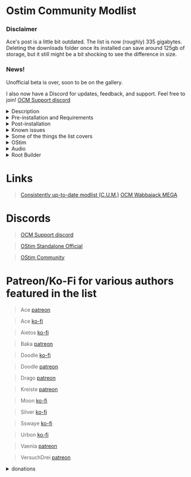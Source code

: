 # Ostim Community Modlist

### Disclaimer

Ace's post is a little bit outdated. The list is now (roughly) 335 gigabytes. Deleting the downloads folder once its installed can save around 125gb of storage, but it still might be a bit shocking to see the difference in size.

### News!

Unofficial beta is over, soon to be on the gallery.

I also now have a Discord for updates, feedback, and support. Feel free to join! [OCM Support discord](https://discord.gg/MgDsHfmCEF)

<details>
 <summary>Description</summary>

 ### Description

   * What this is

It's a lore friendly and aesthetically pleasing overhaul for nearly every aspect of the game. Featuring mods like Experience, JaySerpa's Quest Expansions, At Your Own Pace, Seasons of Skyrim, and OStim, this is a list made to give you a complete roleplaying experience that still feels like Skyrim.
 
  * What this isnt

This is ***not*** pornrim with skimpy armor, public masturebation, and sexually aggressive wolves. It is not a hyperrealistic soulslike with a grueling survival mode and a map size that rivals Daggerfall. It isn't a lore breaking power fantasy where you become a god at level 15. It's also not a Phoenix Flavor based modlist (no disrespect to the authors) with the small addition of OStim.

</details>

<details>
 <summary>Pre-installation and Requirements</summary>
 
 ### Preinstallation
 
 You are required to start with a clean, unmodified, and up to date installation of Skyrim SE/AE through the Steam store. If you are unsure of how to do this, I recommend following GamerPoets guide [here](https://www.youtube.com/watch?v=zQ5uNCKOKmI)

 If you fail to start with a clean installation, the list will most likely not install. 
 
 ### Requirements
 
 The only hard requirements to run the modlist are a CPU with AVX2 support and ~300 gigs of storage available.
 
> Recommended min specs for 1080p (Default profile):
> 
> CPU: Ryzen 5 5600/intel i5 11600S
>  
> GPU: RTX 3060 8gb/RX 6600 8gb
>  
> RAM: 16gb ddr4 @2666 mhz
> 
> ~~Basically just generic gaming pc built after 2020~~

 With the above specs, you can expect an average of 50 fps for most of the overworld and 60+ for most interiors.
 
 For the optional CS - NAT and CS - RAID profiles, I'm honestly not sure what the minimum specs are. The FPS difference can be as high as 40 and as low as 0 in places that are limited by draw calls.
 
 ### Previous Versions
 
 If you were using a version prior to the OStim Standalone/Simonrim/Community Shaders update, it is recommended that you start a completely new save (yes this means no falhrim save cleaner or similar tools). If you were using one of the more recent updates, you should be fine with just the clean save procedure. 

 To perform a clean save
 
> 1. Move to a safe area (I prefer Riverwood Trader) and save your game.
>
> 3. Install the newest version of the modlist.
>
> 3. Load your save, it will complain about missing mods, this doesnt matter.
>
> 4. Leave the area you saved in and run around outside for a few minutes, switch cells a couple times, maybe even kill a thing or two
>
> 5. Save your game wherever youre standing
>
> 6. Use [FallrimTools](https://www.nexusmods.com/skyrimspecialedition/mods/5031/) to open your save
>
> 7. Follow the instrution on the FallrimTools page to clean your save
>
> 8. Play the game normally

 </details>
 
 <details>
   <summary>Post-installation</summary>
  
### Profiles

While you are free to switch profiles at any point in time, I have to recommend doing the clean save procedure if you are switching from Solas to NAT. It probably won't hurt anything, but better safe than sorry.

 * Default/ENB - Solas

The Default profile. Looks the most natural in my opinion with slightly desaturated colors and warm undertones.

 * CS - Solas

Similar in aesthetic to the ENB - Solas profile. Sacrifices quality for much better performancec, especially on weaker hardware.

 * ENB - NAT

Deep contrasted shadows and more saturated colors. Usually prefered by those who like a more artistic fantasy type of environment.

 * CS - NAT

Similar in aesthetic to the ENB - NAT profile. Again, sacrifices quality for much better performance. 

### Alternate Start
 
 I didn't go with the generic Alternate Start - Choose Your Own Perspective. Instead, Alternate Perspective with Jayserpa's voiced mod is used. Try out the "Vanilla" start option, or pick a rolelpay!
 
### Hotkeys and Game Settings
 
 * Audio
 
Since every pair of ears and set of headphones is different, audio balance does not come preconfigued. You should configure this for yourself.
 
 * Display

This does come preconfigured. I dont recommend changing it, but if you think your system can handle it, you should probably use BethINI to edit this instead of the Skyrim Launcher or in game settings.
 
 * Hotkeys and non-vanilla controls

**Home**: ReShade Menu/Open Animation Replacer GUI. Cycle through them by hitting home multiple times

**F11** dMenu.

**Z** Wheeler. This and the rest of its associated hotkeys can easily be viewed and changed in dMenu

**END**: Community Shaders window (CS profile only)

**Shift + Enter**: ENB Menu (Default profile only)

**Shift + Home**: Improved Camera

**Backspace**: Immersive equipment display

**V**: Step Dodge

**V (double tap)**: Dodge roll

**Shift + Right click**: Power attack

**Left click (hold)**: Continued normal attacks
 
 </details>
 
 
<details>
  <summary>Known issues</summary>
 
 ### Bugs and Installation Failures
 
  * **Low FPS In Whiterun:** This isn't really a bug, just a side effect of the exterior mods and the density of the grass. I did do a bit of a bandaid fix that aleviates most of the problems, but you might still have some minor frame drops.

 * **Weird Snow Shader in Winter Season:** I'm trying to find a fix for it. If you know anything about this, please DM me at any time.

Please do not hesitate to report any other bugs in the [OCM Support discord](https://discord.gg/MgDsHfmCEF)

If for any reason the Wabbajack installation fails, please DM me

On the off chance that the game doesnt automatically downgrade, you can use [the patcher](https://www.nexusmods.com/skyrimspecialedition/mods/57618)
 
 </details>
 
<details>
  <summary>Some of the things the list covers</summary>
 
 ### Simonrim

This list uses almost the full Simonrim Suite, along with a few other lightweight mods, to make the game feel just a little bit more modern. 

 * Melee

Melee combat is handled by Attack - Distar Experience, along with Blade & Blunt + Valhalla. This introduces things like stamina based combat, injuries, and timed blocking. Dodge - Motion Combat Overhaul is also included because of course it is, who do you think I am?

 * Magic

Dozens of unique new spells have been added to the game to make mage classes feel just a little bit more complete. Gameplay mods such as Sorcerer and Spellsiphon are also included to make magic feel more interactive and flexible.

 * Stealth
 
Stealth had a few changes to make the vanilla thief more interesting. Book of Shadows adds several new systems such as takedowns, smokebombs, and more. Take a Peak is also included, and allows you to simply look through keyholes, maybe you'll see something fun? :^)

 * Survival

Starfrost in conjunction with Campsight make up the bulk of the survival gameplay. When combined with Seasons of Skyrim and a few other small mods included in this list, survival feels like a natural part of the game. If you do not want to play in survival mode, simply turn it off in the gameplay settings menu. 

### UX

 * Camera
 
True directional movement and Smoothcam are used to make third person gameplay feel a bit more modern. I included a few smoothcam presets, but theres hundreds that you can download off of Nexus if you dont like the prepackaged ones (or you can just turn off smoothcam in the MCM). First person is handled by Improved Camera. It comes with an optional configuration for clippingless fpv OStim scenes

 * User Interface
 
The vanilla UI has been completely overhauled by several mods. While the UI does come preconfigured, you're more than welcome to modify it. The main mods you'll need to worry about are TrueHUD, MoreHUD, and A Matter of Time.

 * Photo Mode

This adds a fully functional photo mode, inspired by later Bethesda titles. Read more about it [here](https://www.nexusmods.com/skyrimspecialedition/mods/91701)

 * Wheeler and dMenu

[Wheeler](https://www.nexusmods.com/skyrimspecialedition/mods/97345) is the new wheel menu by dTry. It adds an incredibly fast and simple wheel function to the game. The hotkeys do not come preconfigured, but you can change them using [dMenu](https://www.nexusmods.com/skyrimspecialedition/mods/97221). Since these are both incredibly flexible mods, I highly recommend reading both of the mod pages to see what they can do.

### Followers

 * Nether's Follower Framework

Vanilla followers are handled by Nether's Follower Framework. Please do not import custom voiced followers (unless otherwise stated) into the framework. NFF can be managed in the "follower framework" MCM.

 * Custom Followers

Custom voiced followers are made by some of the most passionate modders you'll ever meet, and are the majority of the list's new quests.

[Auri](https://www.nexusmods.com/skyrimspecialedition/mods/11278) Adorable cannibalistic wood elf girl (Is managed by NFF)

[Lucien](https://www.nexusmods.com/skyrimspecialedition/mods/20035) imperial nerd researching the dwemer

[Remiel](https://www.nexusmods.com/skyrimspecialedition/mods/51874) Breton nerd researching the dwemer

[Inigo](https://www.nexusmods.com/skyrimspecialedition/mods/1461) The smart blue cat. Likes spiders

[Kaidan](https://kaidanmod.com) Everyones favorite himbo.

[Nessa](https://www.nexusmods.com/skyrimspecialedition/mods/77337) I haven't spent a lot of time with her, recommend reading her page

[Gore](https://www.nexusmods.com/skyrimspecialedition/mods/85298?tab=description) Edgy but in a good way, he will defend you with his life

[Caesia](https://www.nexusmods.com/skyrimspecialedition/mods/13389) Haven't spent a lot of time with her either, recommend reading her page

[M'rissi](https://www.nexusmods.com/skyrimspecialedition/mods/9666) Catgirl with a lot of personality

[Taliesin](https://www.nexusmods.com/skyrimspecialedition/mods/93413) A bit fruity, a bit edgy, probably won't try to kill you

[Secunda](https://www.nexusmods.com/skyrimspecialedition/mods/93739) I'd call her a sweetheart but she'd probably resort to autocannibalism

[Bjorn](https://www.nexusmods.com/skyrimspecialedition/mods/91652) The new kid on the block, hates bandits as much as Lydia

[IFD - Lydia](https://www.nexusmods.com/skyrimspecialedition/mods/38473) Hates bandits as much as Bjorn (Is managed by NFF)

[Vayne](https://www.nexusmods.com/skyrimspecialedition/mods/77924) *The* dunmer waifu

[Coralyn](https://www.nexusmods.com/skyrimspecialedition/mods/79669) Another wood elf, but with less cannibalism


 ### The World

 * Towns and Cities

Many of the towns and cities have been expanded on, or overhauled entirely. All of these changes are meant to be lore friendly and simply seak to make the game feel more alive.

 * Random places

Many notable but underwhelming places have been updated to feel a bit more important. Ryn's mods make up the bulk of these changes, but there are a few others thrown in for a bit more flavor.

 * Additions

Several small but unique places from various mods have been added, and while they arent massive new lands with hundreds of quests, they do make our little section of Tamriel feel a bit more lively.

These mods in tandem with Skyrim's Paraglider and the new SkyClimb mod make exploration feel like a brand new experience. Even the most hardened Skyrim veterans will have a whole trove of secrets to uncover if they so choose.

 
 </details>
 
  <details>
  <summary>OStim</summary>
  
  ### OStim
  
   OStim integration was the primary focus of the list and what separates it from other "immersion" focused modlists. There's too much to cover all at once here, so I'll just use a few of my favorites.
 
  * Rift's Rest
 
 A Witcher style brothel located in Riften. There's a few short stories centered around it that you might enjoy. 
 
  * OStim NPCs
 
 Allows NPCs to engage in scenes without your input. You might find some bandits having fun in a cave and you might hear some noises coming from a locked door in your local inn
  
  * OStim Lovers
 
 This is a mod that adds fully voiced romance options to several vanilla NPCs, think of it as a newer Armorous Adventures. It was mainly intended for a female PC, but its 2023 so use it as you see fit

 * Immersive Wenches

A fairly large mod that adds several quests, NPCs, and encounters to the game, all with OStim integration.
 
> OStim and its add-ons are configurable through their respective MCMs, most of them are neatly grouped together and can be found by just typing "O" in the MCM filter.
 
 Remember, OStim isnt just another sex mod, it adds another level of depth and realism to the game.
  
 </details>
 
<details>
 <summary>Audio</summary>

 # Audio

 While this list isn't built to be an auditory experience, everyone likes good audio. 
 
 ### SFX
 
 Every vanilla sound has been improved or changed. A lot of these changes can be subjective, but luckily they can all be easily disabled by scrolling down to the ***Sounds*** seperator in MO2
 
 ### Music
 
 Just like SFX, the vanilla OST has improved clarity and songs from the mods Nyghtfall, Around the Fire, and Still have been added. This kind of stuff is also incredibly subjective, so feel free to disable the three mods and the assicated 
 
 </details>
 
<details>
  <summary>Root Builder</summary>
 
 ### Root builder
 
 This is a MO2 plugin that can be used for anything that needs to be installed to the root directory of your game. This allows for easy management of things like skse, engine fixes, and ENB presets. While it can usually install simple things like older ENBs just fine, you should still make sure its done properly.
 
 To install a mod through root builder, select manual
 
 ![image](https://github.com/ArnoldDP/OStim-Community-Modlist/assets/122011472/b62aa5e3-ead0-4928-a00a-0649b42f94f7)
 
 Right click <data> and create a new directory named "root"
 
 Drag everything that should be installed to the root directory of your game into the "root" folder that you just created. Disable everything else.
 
 ![image](https://github.com/ArnoldDP/OStim-Community-Modlist/assets/122011472/77ba3828-d458-403a-b683-874c3b90c7b2)
 
Now just click okay. You can manage this like any other mod.
 
ReShade can also be managed by root builder, but the setup can be a bit more finnicky. First install the reshade preset youd like to the version of the game that comes with this modlist. Now create an empty mod in MO2, open it in explorer and create a "root" folder inside of it. Drag and drop all of the files that ReShade installed into that root folder that you just created. If you're confused by the initial ReShade installation process, Sswaye has written an excellent guide that can be found [here](https://www.nexusmods.com/skyrimspecialedition/mods/78502)

I am making a small video guide on this process, just incase you found it confusing.


 
 ### Parallax

Most of the included textures are Complex Parallax compatible. If an ENB preset you installed doesnt have complex parallax enabled by default, open up the enbseries.ini, and change the following settings to look like this

 1. EnableTerrainParallax=false
 2. EnableComplexGrass=true
 3. EnableComplexGrassCollisions=true
 4. EnableTerrainBlending=true
 5. EnableComplexParallax=true
 6. EnableComplexParallaxShadows=true
 7. EnableComplexTerrainParallax=true
 8. EnableComplexTerrainParallaxShadows=true

 
 If any of these lines are missing from the enbseries.ini, you can simply copy and paste the missing lines into the file. It will work just fine.

If you want to run NAT, Azurite, Vivid Weathers, or Aequinoctium weathers, you should enable ***FWMF for Fantasy Paper Maps Weather and Lighting Fix.esp***

![image](https://user-images.githubusercontent.com/122011472/224233588-68c316a5-8cc2-4849-aa24-9caad041069c.png)
 
 </details>

# Links

>[Consistently up-to-date modlist (C.U.M.)](https://loadorderlibrary.com/lists/ostim-community-modlist)
>[OCM Wabbajack MEGA](https://mega.nz/file/sGN3BZyZ#F6i4_eZZgOqLqDABKwRFxs4g2-_XNy6Iq6o82o19-h4)

# Discords

>[OCM Support discord](https://discord.gg/MgDsHfmCEF)

>[OStim Standalone Official](https://discord.gg/qEhSpvUc5Z)
 
>[OStim Community](https://discord.gg/ostim)
 
# Patreon/Ko-Fi for various authors featured in the list
 
>Ace [patreon](https://www.patreon.com/skyrimaceanimations)

>Ace [ko-fi](https://ko-fi.com/skyrimaceanimations)
 
>Aietos [ko-fi](https://ko-fi.com/aietos)
 
>Baka [patreon](https://www.patreon.com/BaboFactory)

>Doodle [ko-fi](https://ko-fi.com/doodlez)

>Doodle [patreon](https://www.patreon.com/Doodlezoid)

>Drago [patreon](https://www.patreon.com/DragoAnimations)
 
>Kreiste [patreon](https://www.patreon.com/kreiste)

>Moon [ko-fi](https://ko-fi.com/callmemoon)

>Silver [ko-fi](https://ko-fi.com/silvermilfactory)

>Sswaye [ko-fi](https://ko-fi.com/katsusswaye)
 
>Urbon [ko-fi](https://ko-fi.com/urbon)

>Vaenia [patreon](https://www.patreon.com/Vaenia121)
 
>VersuchDrei [patreon](https://www.patreon.com/VersuchDrei)
 
 <Details>
  <summary>donations</summary>
 
I will not personally accept donations, I simply compiled a list. If one of your mods are featured in the list, just dm me a link to your page and I'll add it. 
  
  </details>
